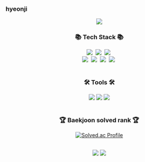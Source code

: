 ### hyeonji

<div align="center">
<img src="https://capsule-render.vercel.app/api?type=waving&color=auto&height=200&section=header&text=hyeonji's%20Github&fontSize=90" />  
</div>

<h3 align="center">📚 Tech Stack 📚</h3>
<div align="center">
  <img src="https://img.shields.io/badge/Java-007396?style=flat-square&logo=Java&logoColor=white"/></a>&nbsp 
  <img src="https://img.shields.io/badge/Spring%20Boot-6DB33F?style=flat&logo=Spring&logoColor=white" /></a>&nbsp 
  <img src="https://img.shields.io/badge/Mysql-E6B91E?style=flat-square&logo=MySql&logoColor=white"/></a>&nbsp 

  <br>
  <img src="https://img.shields.io/badge/Javascript-ffb13b?style=flat-square&logo=javascript&logoColor=white"/></a>&nbsp 
  <img src="https://img.shields.io/badge/HTML5-E34F26?style=flat&logo=HTML5&logoColor=white" /></a>&nbsp 
  <img src="https://img.shields.io/badge/Vue.js-4FC08D?style=flat&logo=Vue.js&logoColor=white" /></a>&nbsp 
  <img src="https://img.shields.io/badge/AWS-232F3E?style=flat&logo=AmazonWebServices&logoColor=white" /></a>&nbsp 
</div>

<br/>

<h3 align="center">🛠 Tools 🛠</h3>
<div align=center>
	<img src="https://img.shields.io/badge/Intellij%20IDEA-000000?style=flat&logo=IntellijIDEA&logoColor=white" />
	<img src="https://img.shields.io/badge/Visual%20Studio%20Code-007ACC?style=flat&logo=VisualStudioCode&logoColor=white" />
	<img src="https://img.shields.io/badge/GitHub-181717?style=flat&logo=GitHub&logoColor=white" />
</div>
<br/>

<div align="center">
<h3>🏆 Baekjoon solved rank 🏆</h3>

[![Solved.ac Profile](http://mazassumnida.wtf/api/v2/generate_badge?boj=babl117)](https://solved.ac/babl117)
</div>

<br>

<div align="center">
<img src="https://github-readme-stats.vercel.app/api/top-langs/?username=hyeonji11&layout=compact&hide=Objective-C,Hack&exclude_repo=jekyll-theme-chirpy,hyeonji11.github.io">
<img src="https://github-readme-stats.vercel.app/api?username=hyeonji11&show_icons=true&hide=contribs,stars">
</div>
